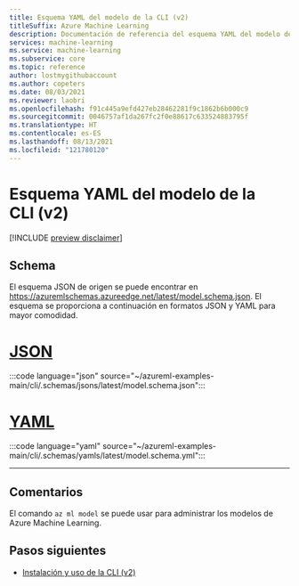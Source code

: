 ```yaml
---
title: Esquema YAML del modelo de la CLI (v2)
titleSuffix: Azure Machine Learning
description: Documentación de referencia del esquema YAML del modelo de la CLI (v2).
services: machine-learning
ms.service: machine-learning
ms.subservice: core
ms.topic: reference
author: lostmygithubaccount
ms.author: copeters
ms.date: 08/03/2021
ms.reviewer: laobri
ms.openlocfilehash: f91c445a9efd427eb28462281f9c1862b6b000c9
ms.sourcegitcommit: 0046757af1da267fc2f0e88617c633524883795f
ms.translationtype: HT
ms.contentlocale: es-ES
ms.lasthandoff: 08/13/2021
ms.locfileid: "121780120"
---
```

# <a name="cli-v2-model-yaml-schema"></a>Esquema YAML del modelo de la CLI (v2)

[!INCLUDE [preview disclaimer](../../includes/machine-learning-preview-generic-disclaimer.md)]

## <a name="schema"></a>Schema

El esquema JSON de origen se puede encontrar en https://azuremlschemas.azureedge.net/latest/model.schema.json. El esquema se proporciona a continuación en formatos JSON y YAML para mayor comodidad.

# <a name="json"></a>[JSON](#tab/json)

:::code language="json" source="~/azureml-examples-main/cli/.schemas/jsons/latest/model.schema.json":::

# <a name="yaml"></a>[YAML](#tab/yaml)

:::code language="yaml" source="~/azureml-examples-main/cli/.schemas/yamls/latest/model.schema.yml":::

---

## <a name="remarks"></a>Comentarios

El comando `az ml model` se puede usar para administrar los modelos de Azure Machine Learning.

## <a name="next-steps"></a>Pasos siguientes

- [Instalación y uso de la CLI (v2)](how-to-configure-cli.md)
